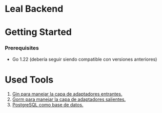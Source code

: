# Leal Backend

# Getting Started
### Prerequisites
- Go 1.22 (debería seguir siendo compatible con versiones anteriores)

# Used Tools
1. <a HREF="https://github.com/gin-gonic/gin">Gin para manejar la capa de adaptadores entrantes. </a>
2. <a HREF="https://gorm.io/index.html"> Gorm para manejar la capa de adaptadores salientes. </a>
3. <a HREF="https://gorm.io/docs/connecting_to_the_database.html#PostgreSQL"> PostgreSQL como base de datos. </a>
